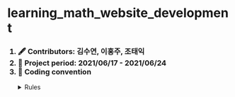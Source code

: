 # learning_math_website_development
 

<ol><h3>
  <li> 🖋️ Contributors: 김수연, 이홍주, 조태익</li>
  <li> 📆 Project period: 2021/06/17 - 2021/06/24</li>
 <li> 🤝 Coding convention </h3>
   <details><summary> Rules </summary>
       1. 연산자 앞뒤 공백 <br>
       2. 함수명, 변수명 스네이크 케이스로 작성 <br>
       3. 함수 안의 내부함수도 괄호 다음줄에 작성 <br>
       4. 문자열 큰따옴표 사용 통일 <br>
       5. 협업자가 이해할 수 있도록 주석은 자세하게 <br>
   </details>
  </li>
</ol>
